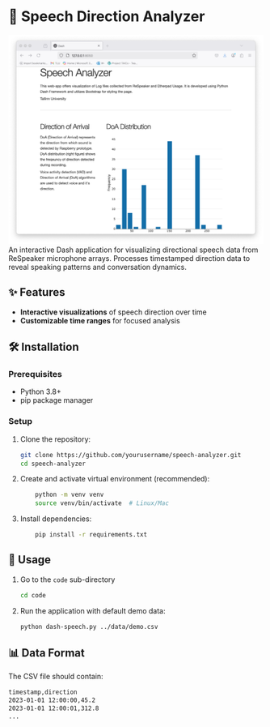 # 🎤 Speech Direction Analyzer

![Dashboard Screenshot](./images/server.png) 
An interactive Dash application for visualizing directional speech data from ReSpeaker microphone arrays. Processes timestamped direction data to reveal speaking patterns and conversation dynamics.

## ✨ Features

- **Interactive visualizations** of speech direction over time
- **Customizable time ranges** for focused analysis

## 🛠️ Installation

### Prerequisites
- Python 3.8+
- pip package manager

### Setup
1. Clone the repository:
   ```sh
   git clone https://github.com/yourusername/speech-analyzer.git
   cd speech-analyzer

2. Create and activate virtual environment (recommended):
    ```sh
        python -m venv venv
        source venv/bin/activate  # Linux/Mac
    ```
3. Install dependencies:
    ```sh
        pip install -r requirements.txt
    ```
## 🚀 Usage
1. Go to the `code` sub-directory
    ```sh
    cd code
    ```
2. Run the application with default demo data:
    ```sh
    python dash-speech.py ../data/demo.csv
    ```

## 📊 Data Format

The CSV file should contain:
```csv
timestamp,direction
2023-01-01 12:00:00,45.2
2023-01-01 12:00:01,312.8
...
```